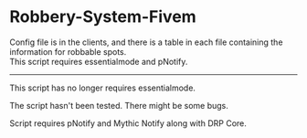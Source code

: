 # Robbery-System-Fivem
Config file is in the clients, and there is a table in each file containing the information for robbable spots.   
This script requires essentialmode and pNotify.

----------------------------------------------------------------------

This script has no longer requires essentialmode.

The script hasn't been tested. There might be some bugs.

Script requires pNotify and Mythic Notify along with DRP Core.
